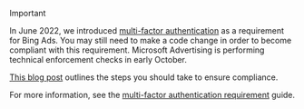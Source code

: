 > [!IMPORTANT]
> In June 2022, we introduced [multi-factor authentication](../authentication-oauth-mfa.md) as a requirement for Bing Ads. You may still need to make a code change in order to become compliant with this requirement. Microsoft Advertising is performing technical enforcement checks in early October.
>
> [This blog post](https://techcommunity.microsoft.com/t5/bing-ads-api-blog/multi-factor-authentication-api-notice/ba-p/3945894) outlines the steps you should take to ensure compliance.
>
> For more information, see the [multi-factor authentication requirement](../authentication-oauth-mfa.md) guide.
